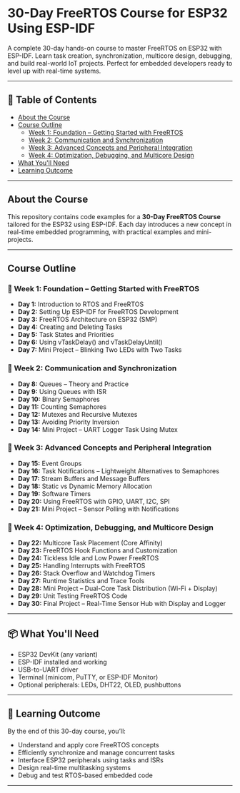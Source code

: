 # 30-Day FreeRTOS Course for ESP32 Using ESP-IDF

A complete 30-day hands-on course to master FreeRTOS on ESP32 with ESP-IDF. Learn task creation, synchronization, multicore design, debugging, and build real-world IoT projects. Perfect for embedded developers ready to level up with real-time systems.

---

## 📑 Table of Contents
- [About the Course](#about-the-course)
- [Course Outline](#course-outline)
  - [Week 1: Foundation – Getting Started with FreeRTOS](#week-1-foundation--getting-started-with-freertos)
  - [Week 2: Communication and Synchronization](#week-2-communication-and-synchronization)
  - [Week 3: Advanced Concepts and Peripheral Integration](#week-3-advanced-concepts-and-peripheral-integration)
  - [Week 4: Optimization, Debugging, and Multicore Design](#week-4-optimization-debugging-and-multicore-design)
- [What You'll Need](#-what-youll-need)
- [Learning Outcome](#-learning-outcome)

---

## About the Course

This repository contains code examples for a **30-Day FreeRTOS Course** tailored for the ESP32 using ESP-IDF. Each day introduces a new concept in real-time embedded programming, with practical examples and mini-projects.

---

## Course Outline

### 📅 Week 1: Foundation – Getting Started with FreeRTOS
- **Day 1:** Introduction to RTOS and FreeRTOS  
- **Day 2:** Setting Up ESP-IDF for FreeRTOS Development  
- **Day 3:** FreeRTOS Architecture on ESP32 (SMP)  
- **Day 4:** Creating and Deleting Tasks  
- **Day 5:** Task States and Priorities  
- **Day 6:** Using vTaskDelay() and vTaskDelayUntil()  
- **Day 7:** Mini Project – Blinking Two LEDs with Two Tasks  

### 📅 Week 2: Communication and Synchronization
- **Day 8:** Queues – Theory and Practice  
- **Day 9:** Using Queues with ISR  
- **Day 10:** Binary Semaphores  
- **Day 11:** Counting Semaphores  
- **Day 12:** Mutexes and Recursive Mutexes  
- **Day 13:** Avoiding Priority Inversion  
- **Day 14:** Mini Project – UART Logger Task Using Mutex  

### 📅 Week 3: Advanced Concepts and Peripheral Integration
- **Day 15:** Event Groups  
- **Day 16:** Task Notifications – Lightweight Alternatives to Semaphores  
- **Day 17:** Stream Buffers and Message Buffers  
- **Day 18:** Static vs Dynamic Memory Allocation  
- **Day 19:** Software Timers  
- **Day 20:** Using FreeRTOS with GPIO, UART, I2C, SPI  
- **Day 21:** Mini Project – Sensor Polling with Notifications  

### 📅 Week 4: Optimization, Debugging, and Multicore Design
- **Day 22:** Multicore Task Placement (Core Affinity)  
- **Day 23:** FreeRTOS Hook Functions and Customization  
- **Day 24:** Tickless Idle and Low Power FreeRTOS  
- **Day 25:** Handling Interrupts with FreeRTOS  
- **Day 26:** Stack Overflow and Watchdog Timers  
- **Day 27:** Runtime Statistics and Trace Tools  
- **Day 28:** Mini Project – Dual-Core Task Distribution (Wi-Fi + Display)  
- **Day 29:** Unit Testing FreeRTOS Code  
- **Day 30:** Final Project – Real-Time Sensor Hub with Display and Logger  

---

## 📦 What You'll Need
- ESP32 DevKit (any variant)  
- ESP-IDF installed and working  
- USB-to-UART driver  
- Terminal (minicom, PuTTY, or ESP-IDF Monitor)  
- Optional peripherals: LEDs, DHT22, OLED, pushbuttons  

---

## 🧠 Learning Outcome
By the end of this 30-day course, you’ll:  
- Understand and apply core FreeRTOS concepts  
- Efficiently synchronize and manage concurrent tasks  
- Interface ESP32 peripherals using tasks and ISRs  
- Design real-time multitasking systems  
- Debug and test RTOS-based embedded code  

---
